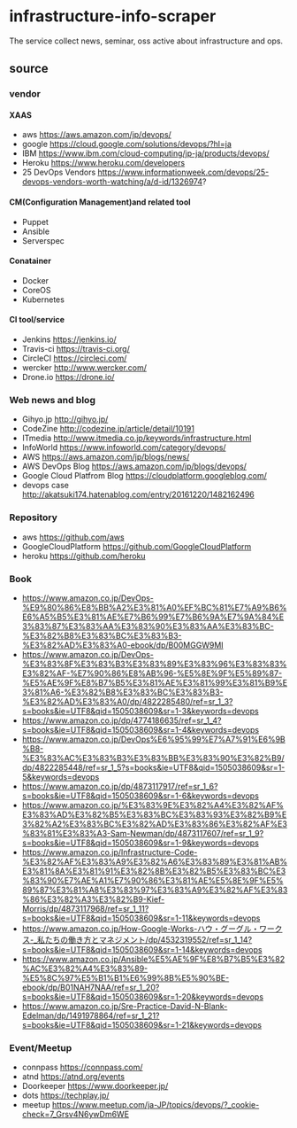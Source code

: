 # infrastructure-info-scraper
The service collect news, seminar, oss active about infrastructure and ops.

## source

### vendor

#### XAAS

* aws https://aws.amazon.com/jp/devops/
* google https://cloud.google.com/solutions/devops/?hl=ja 
* IBM https://www.ibm.com/cloud-computing/jp-ja/products/devops/ 
* Heroku https://www.heroku.com/developers
* 25 DevOps Vendors https://www.informationweek.com/devops/25-devops-vendors-worth-watching/a/d-id/1326974?

#### CM(Configuration Management)and related tool

* Puppet
* Ansible
* Serverspec

#### Conatainer

* Docker
* CoreOS
* Kubernetes

#### CI tool/service

* Jenkins https://jenkins.io/
* Travis-ci https://travis-ci.org/
* CircleCI https://circleci.com/
* wercker http://www.wercker.com/
* Drone.io https://drone.io/

### Web news and blog

* Gihyo.jp http://gihyo.jp/
* CodeZine http://codezine.jp/article/detail/10191
* ITmedia http://www.itmedia.co.jp/keywords/infrastructure.html
* InfoWorld https://www.infoworld.com/category/devops/ 
* AWS https://aws.amazon.com/jp/blogs/news/
* AWS DevOps Blog https://aws.amazon.com/jp/blogs/devops/
* Google Cloud Platfrom Blog https://cloudplatform.googleblog.com/
* devops case http://akatsuki174.hatenablog.com/entry/20161220/1482162496

### Repository

* aws https://github.com/aws 
* GoogleCloudPlatform https://github.com/GoogleCloudPlatform
* heroku https://github.com/heroku

### Book 

* https://www.amazon.co.jp/DevOps-%E9%80%86%E8%BB%A2%E3%81%A0%EF%BC%81%E7%A9%B6%E6%A5%B5%E3%81%AE%E7%B6%99%E7%B6%9A%E7%9A%84%E3%83%87%E3%83%AA%E3%83%90%E3%83%AA%E3%83%BC-%E3%82%B8%E3%83%BC%E3%83%B3-%E3%82%AD%E3%83%A0-ebook/dp/B00MGGW9MI
* https://www.amazon.co.jp/DevOps-%E3%83%8F%E3%83%B3%E3%83%89%E3%83%96%E3%83%83%E3%82%AF-%E7%90%86%E8%AB%96-%E5%8E%9F%E5%89%87-%E5%AE%9F%E8%B7%B5%E3%81%AE%E3%81%99%E3%81%B9%E3%81%A6-%E3%82%B8%E3%83%BC%E3%83%B3-%E3%82%AD%E3%83%A0/dp/4822285480/ref=sr_1_3?s=books&ie=UTF8&qid=1505038609&sr=1-3&keywords=devops 
* https://www.amazon.co.jp/dp/4774186635/ref=sr_1_4?s=books&ie=UTF8&qid=1505038609&sr=1-4&keywords=devops
* https://www.amazon.co.jp/DevOps%E6%95%99%E7%A7%91%E6%9B%B8-%E3%83%AC%E3%83%B3%E3%83%BB%E3%83%90%E3%82%B9/dp/4822285448/ref=sr_1_5?s=books&ie=UTF8&qid=1505038609&sr=1-5&keywords=devops
* https://www.amazon.co.jp/dp/4873117917/ref=sr_1_6?s=books&ie=UTF8&qid=1505038609&sr=1-6&keywords=devops
* https://www.amazon.co.jp/%E3%83%9E%E3%82%A4%E3%82%AF%E3%83%AD%E3%82%B5%E3%83%BC%E3%83%93%E3%82%B9%E3%82%A2%E3%83%BC%E3%82%AD%E3%83%86%E3%82%AF%E3%83%81%E3%83%A3-Sam-Newman/dp/4873117607/ref=sr_1_9?s=books&ie=UTF8&qid=1505038609&sr=1-9&keywords=devops
* https://www.amazon.co.jp/Infrastructure-Code-%E3%82%AF%E3%83%A9%E3%82%A6%E3%83%89%E3%81%AB%E3%81%8A%E3%81%91%E3%82%8B%E3%82%B5%E3%83%BC%E3%83%90%E7%AE%A1%E7%90%86%E3%81%AE%E5%8E%9F%E5%89%87%E3%81%A8%E3%83%97%E3%83%A9%E3%82%AF%E3%83%86%E3%82%A3%E3%82%B9-Kief-Morris/dp/4873117968/ref=sr_1_11?s=books&ie=UTF8&qid=1505038609&sr=1-11&keywords=devops
* https://www.amazon.co.jp/How-Google-Works-ハウ・グーグル・ワークス-_私たちの働き方とマネジメント/dp/4532319552/ref=sr_1_14?s=books&ie=UTF8&qid=1505038609&sr=1-14&keywords=devops
* https://www.amazon.co.jp/Ansible%E5%AE%9F%E8%B7%B5%E3%82%AC%E3%82%A4%E3%83%89-%E5%8C%97%E5%B1%B1%E6%99%8B%E5%90%BE-ebook/dp/B01NAH7NAA/ref=sr_1_20?s=books&ie=UTF8&qid=1505038609&sr=1-20&keywords=devops
* https://www.amazon.co.jp/Sre-Practice-David-N-Blank-Edelman/dp/1491978864/ref=sr_1_21?s=books&ie=UTF8&qid=1505038609&sr=1-21&keywords=devops

### Event/Meetup

* connpass https://connpass.com/
* atnd https://atnd.org/events
* Doorkeeper https://www.doorkeeper.jp/
* dots https://techplay.jp/
* meetup https://www.meetup.com/ja-JP/topics/devops/?_cookie-check=7_Grsv4N6ywDm6WE
